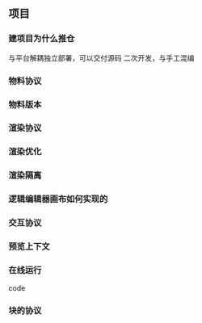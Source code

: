## 项目

### 建项目为什么推仓

与平台解耦独立部署，可以交付源码
二次开发，与手工混编

### 物料协议

### 物料版本

### 渲染协议

### 渲染优化


### 渲染隔离

### 逻辑编辑器画布如何实现的

### 交互协议

### 预览上下文


###


### 在线运行
code

### 块的协议


